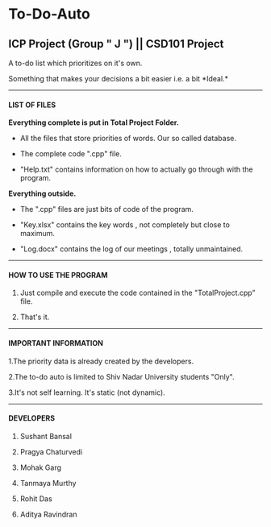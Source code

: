 To-Do-Auto
==========

## ICP Project (Group " J ") || CSD101 Project

<p> A to-do list which prioritizes on it's own. </p>
    Something that makes your decisions a bit easier i.e. a bit *Ideal.*

---

#### LIST OF FILES

**Everything complete is put in Total Project Folder.**

  * All the files that store priorities of words. Our so called database.

  * The complete code ".cpp" file.  

  * "Help.txt" contains information on how to actually go through with the program.


**Everything outside.**

  * The ".cpp" files are just bits of code of the program.

  * "Key.xlsx" contains the key words , not completely but close to maximum.

  * "Log.docx" contains the log of our meetings , totally unmaintained.

---

#### HOW TO USE THE PROGRAM

1. Just compile and execute the code contained in the "TotalProject.cpp" file.

2. That's it.

---

#### IMPORTANT INFORMATION

1.The priority data is already created by the developers.

2.The to-do auto is limited to Shiv Nadar University students "Only".

3.It's not self learning. It's static (not dynamic).

---

#### DEVELOPERS

1. Sushant Bansal

2. Pragya Chaturvedi

3. Mohak Garg

4. Tanmaya Murthy

5. Rohit Das

6. Aditya Ravindran
